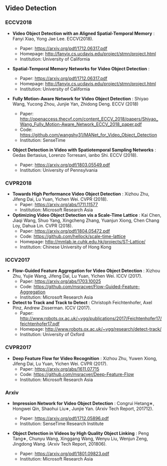 ## Video Detection
### ECCV2018

* **Video Object Detection with an Aligned Spatial-Temporal Memory** : Fanyi Xiao, Yong Jae Lee. ECCV(2018). 
  * Paper: https://arxiv.org/pdf/1712.06317.pdf
  * Homepage: http://fanyix.cs.ucdavis.edu/project/stmn/project.html
  * Institution: University of California

* **Spatial-Temporal Memory Networks for Video Object Detection** : 
  * Paper: https://arxiv.org/pdf/1712.06317.pdf
  * Homepage: http://fanyix.cs.ucdavis.edu/project/stmn/project.html
  * Institution: University of California

* **Fully Motion-Aware Network for Video Object Detection** : Shiyao Wang, Yucong Zhou, Junjie Yan, Zhidong Deng. ECCV (2018)
  * Paper: http://openaccess.thecvf.com/content_ECCV_2018/papers/Shiyao_Wang_Fully_Motion-Aware_Network_ECCV_2018_paper.pdf
  * Code: https://github.com/wangshy31/MANet_for_Video_Object_Detection
  * Institution: SenseTime
* **Object Detection in Video with Spatiotemporal Sampling Networks** : Gedas Bertasius, Lorenzo Torresani, ianbo Shi. ECCV (2018).
  * Paper: https://arxiv.org/pdf/1803.05549.pdf
  * Institution: University of Pennsylvania

### CVPR2018
* **Towards High Performance Video Object Detection** : Xizhou Zhu, Jifeng Dai, Lu Yuan, Yichen Wei. CVPR (2018). 
  * Paper: https://arxiv.org/abs/1711.11577
  * Institution: Microsoft Research Asia
* **Optimizing Video Object Detection vis a Scale-Time Lattice** : Kai Chen, Jiaqi Wang, Shuo Yang, Xingcheng Zhang, Yuanjun Xiong, Chen Chang Loy, Dahua Lin. CVPR (2018). 
  * Paper: https://arxiv.org/pdf/1804.05472.pdf
  * Code: https://github.com/hellock/scale-time-lattice
  * Homepage: http://mmlab.ie.cuhk.edu.hk/projects/ST-Lattice/
  * Institution: Chinese University of Hong Kong
### ICCV2017
* **Flow-Guided Feature Aggregation for Video Object Detection** : Xizhou Zhu, Yujie Wang, Jifeng Dai, Lu Yuan, Yichen Wei. ICCV (2017).
  * Paper: https://arxiv.org/abs/1703.10025
  * Code: https://github.com/msracver/Flow-Guided-Feature-Aggregation
  * Institution: Microsoft Research Asia
* **Detect to Track and Track to Detect** : Christoph Feichtenhofer, Axel Pinz, Andrew Zisserman. ICCV (2017). 
  * Paper: http://www.robots.ox.ac.uk/~vgg/publications/2017/Feichtenhofer17/feichtenhofer17.pdf
  * Homepage: http://www.robots.ox.ac.uk/~vgg/research/detect-track/
  * Institution: University of Oxford
### CVPR2017
* **Deep Feature Flow for Video Recognition** : Xizhou Zhu, Yuwen Xiong, Jifeng Dai, Lu Yuan, Yichen Wei. CVPR (2017).
  * Paper: https://arxiv.org/abs/1611.07715
  * Code: https://github.com/msracver/Deep-Feature-Flow
  * Institution: Microsoft Research Asia

### Arxiv

* **Impression Network for Video Object Detection** : Congrui Hetang∗, Hongwei Qin, Shaohui Liu∗, Junjie Yan. (Arxiv Tech Report, 201712).
  * Paper: https://arxiv.org/pdf/1712.05896.pdf
  * Institution: SenseTime Research Institute

* **Object Detection in Videos by High Quality Object Linking** : Peng Tang∗, Chunyu Wang, Xinggang Wang, Wenyu Liu, Wenjun Zeng, Jingdong Wang. (Arxiv Tech Report, 201806).
  * Paper: https://arxiv.org/pdf/1801.09823.pdf
  * Institution: Microsoft Research Asia


